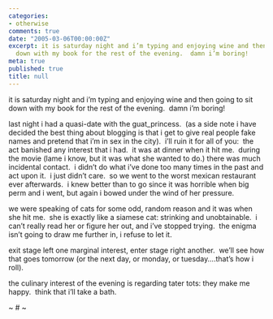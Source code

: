```yaml
---
categories:
- otherwise
comments: true
date: "2005-03-06T00:00:00Z"
excerpt: it is saturday night and i’m typing and enjoying wine and then going to sit
  down with my book for the rest of the evening.  damn i’m boring!
meta: true
published: true
title: null
---
```


it is saturday night and i’m typing and enjoying wine and then going to sit down with my book for the rest of the evening.  damn i’m boring!

last night i had a quasi-date with the guat_princess.  (as a side note i have decided the best thing about blogging is that i get to give real people fake names and pretend that i’m in sex in the city).  i’ll ruin it for all of you:  the act banished any interest that i had.  it was at dinner when it hit me.  during the movie (lame i know, but it was what she wanted to do.) there was much incidental contact.  i didn’t do what i’ve done too many times in the past and act upon it.  i just didn’t care.  so we went to the worst mexican restaurant ever afterwards.  i knew better than to go since it was horrible when big perm and i went, but again i bowed under the wind of her pressure. 

we were speaking of cats for some odd, random reason and it was when she hit me.  she is exactly like a siamese cat: strinking and unobtainable.  i can’t really read her or figure her out, and i’ve stopped trying.  the enigma isn’t going to draw me further in, i refuse to let it.  

exit stage left one marginal interest, enter stage right another.  we’ll see how that goes tomorrow (or the next day, or monday, or tuesday….that’s how i roll).  

the culinary interest of the evening is regarding tater tots: they make me happy.  think that i’ll take a bath.

~ # ~